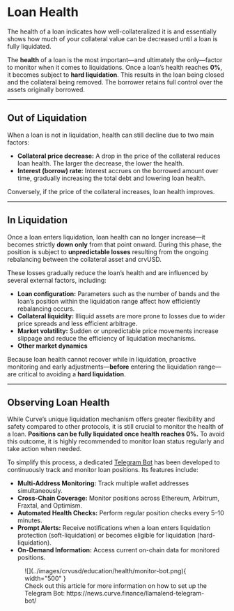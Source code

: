 <h1>Loan Health</h1>

The health of a loan indicates how well-collateralized it is and essentially shows how much of your collateral value can be decreased until a loan is fully liquidated.

The **health** of a loan is the most important—and ultimately the only—factor to monitor when it comes to liquidations. Once a loan’s health reaches **0%**, it becomes subject to **hard liquidation**. This results in the loan being closed and the collateral being removed. The borrower retains full control over the assets originally borrowed.

---

## **Out of Liquidation**

When a loan is not in liquidation, health can still decline due to two main factors:

- **Collateral price decrease:** A drop in the price of the collateral reduces loan health. The larger the decrease, the lower the health.
- **Interest (borrow) rate:** Interest accrues on the borrowed amount over time, gradually increasing the total debt and lowering loan health.

Conversely, if the price of the collateral increases, loan health improves.

---

## **In Liquidation**

Once a loan enters liquidation, loan health can no longer increase—it becomes strictly **down only** from that point onward. During this phase, the position is subject to **unpredictable losses** resulting from the ongoing rebalancing between the collateral asset and crvUSD.

These losses gradually reduce the loan’s health and are influenced by several external factors, including:

- **Loan configuration:** Parameters such as the number of bands and the loan’s position within the liquidation range affect how efficiently rebalancing occurs.
- **Collateral liquidity:** Illiquid assets are more prone to losses due to wider price spreads and less efficient arbitrage.
- **Market volatility:** Sudden or unpredictable price movements increase slippage and reduce the efficiency of liquidation mechanisms.
- **Other market dynamics**

Because loan health cannot recover while in liquidation, proactive monitoring and early adjustments—**before** entering the liquidation range—are critical to avoiding a **hard liquidation**.

---

## **Observing Loan Health**

While Curve’s unique liquidation mechanism offers greater flexibility and safety compared to other protocols, it is still crucial to monitor the health of a loan. **Positions can be fully liquidated once health reaches 0%.** To avoid this outcome, it is highly recommended to monitor loan status regularly and take action when needed.

To simplify this process, a dedicated [Telegram Bot](https://news.curve.finance/llamalend-telegram-bot/) has been developed to continuously track and monitor loan positions. Its features include:

- **Multi-Address Monitoring:** Track multiple wallet addresses simultaneously.
- **Cross-Chain Coverage:** Monitor positions across Ethereum, Arbitrum, Fraxtal, and Optimism.
- **Automated Health Checks:** Perform regular position checks every 5–10 minutes.
- **Prompt Alerts:** Receive notifications when a loan enters liquidation protection (soft-liquidation) or becomes eligible for liquidation (hard-liquidation).
- **On-Demand Information:** Access current on-chain data for monitored positions.

<figure markdown="span">
  ![](../images/crvusd/education/health/monitor-bot.png){ width="500" }
  <figcaption>Check out this article for more information on how to set up the Telegram Bot: https://news.curve.finance/llamalend-telegram-bot/</figcaption>
</figure>
